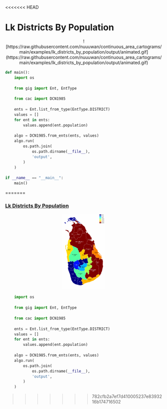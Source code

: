 <<<<<<< HEAD
# Lk Districts By Population

<p align="center">
    ![https://raw.githubusercontent.com/nuuuwan/continuous_area_cartograms/main/examples/lk_districts_by_population/output/animated.gif](https://raw.githubusercontent.com/nuuuwan/continuous_area_cartograms/main/examples/lk_districts_by_population/output/animated.gif)
</p>

```python
def main():
    import os

    from gig import Ent, EntType

    from cac import DCN1985

    ents = Ent.list_from_type(EntType.DISTRICT)
    values = []
    for ent in ents:
        values.append(ent.population)

    algo = DCN1985.from_ents(ents, values)
    algo.run(
        os.path.join(
            os.path.dirname(__file__),
            'output',
        )
    )

if __name__ == "__main__":
    main()

```
=======
### [Lk Districts By Population](examples/lk_districts_by_population)

<p align="center">

  <a href="https://github.com/nuuuwan/continuous_area_cartograms/tree/main/examples/lk_districts_by_population">
    <img src="https://raw.githubusercontent.com/nuuuwan/continuous_area_cartograms/main/examples/lk_districts_by_population/output/animated.gif" height="240px" />
  </a>

</p>

```python
    import os

    from gig import Ent, EntType

    from cac import DCN1985

    ents = Ent.list_from_type(EntType.DISTRICT)
    values = []
    for ent in ents:
        values.append(ent.population)

    algo = DCN1985.from_ents(ents, values)
    algo.run(
        os.path.join(
            os.path.dirname(__file__),
            'output',
        )
    )

```
>>>>>>> 782cfb2a7ef7d410005237e8393216b174716502
